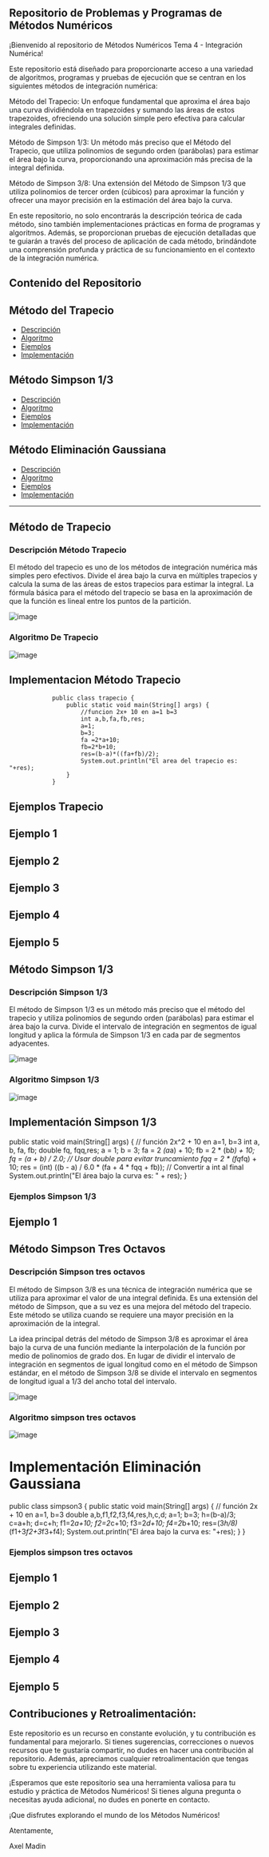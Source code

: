 
## Repositorio de Problemas y Programas de Métodos Numéricos


¡Bienvenido al repositorio de Métodos Numéricos Tema 4 - Integración Numérica!

Este repositorio está diseñado para proporcionarte acceso a una variedad de algoritmos, programas y pruebas de ejecución que se centran en los siguientes métodos de integración numérica:

Método del Trapecio: Un enfoque fundamental que aproxima el área bajo una curva dividiéndola en trapezoides y sumando las áreas de estos trapezoides, ofreciendo una solución simple pero efectiva para calcular integrales definidas.

Método de Simpson 1/3: Un método más preciso que el Método del Trapecio, que utiliza polinomios de segundo orden (parábolas) para estimar el área bajo la curva, proporcionando una aproximación más precisa de la integral definida.

Método de Simpson 3/8: Una extensión del Método de Simpson 1/3 que utiliza polinomios de tercer orden (cúbicos) para aproximar la función y ofrecer una mayor precisión en la estimación del área bajo la curva.

En este repositorio, no solo encontrarás la descripción teórica de cada método, sino también implementaciones prácticas en forma de programas y algoritmos. Además, se proporcionan pruebas de ejecución detalladas que te guiarán a través del proceso de aplicación de cada método, brindándote una comprensión profunda y práctica de su funcionamiento en el contexto de la integración numérica.
## Contenido del Repositorio

## Método del Trapecio

- [Descripción](#descripción-método-trapecio)
- [Algoritmo](#algoritmo-de-trapecio)
- [Ejemplos](#ejemplos-trapecio)
- [Implementación](#implementacion-método-trapecio)


## Método Simpson 1/3

- [Descripción](#descripción-simpson-1/3)
- [Algoritmo](#algoritmo-simpson-1/3)
- [Ejemplos](#ejemplos-simpson-1/3)
- [Implementación](#implementación-simpson-1/3)

## Método Eliminación Gaussiana

- [Descripción](#descripción-eliminación-gaussiana)
- [Algoritmo](#algoritmo-eliminación-gaussiana)
- [Ejemplos](#ejemplos-eliminación-gaussiana)
-  [Implementación](#implementación-eliminación-gaussiana)

---

## Método de Trapecio

### Descripción Método Trapecio

El método del trapecio es uno de los métodos de integración numérica más simples pero efectivos. Divide el área bajo la curva en múltiples trapecios y calcula la suma de las áreas de estos trapecios para estimar la integral. La fórmula básica para el método del trapecio se basa en la aproximación de que la función es lineal entre los puntos de la partición.

![image](https://github.com/xlmdn/problemarioT4/assets/147437527/a35f18f1-4a9b-47c0-b146-2722b72fd2ec)


### Algoritmo De Trapecio

![image](https://github.com/xlmdn/problemarioT4/assets/147437527/94107b98-c072-411a-adc6-cd63e6c2f817)


## Implementacion Método Trapecio

                public class trapecio {
                    public static void main(String[] args) {
                        //funcion 2x+ 10 en a=1 b=3
                        int a,b,fa,fb,res;
                        a=1;
                        b=3;
                        fa =2*a+10;
                        fb=2*b+10;
                        res=(b-a)*((fa+fb)/2);
                        System.out.println("El area del trapecio es: "+res);
                    }
                }

## Ejemplos Trapecio

## Ejemplo 1



## Ejemplo 2



## Ejemplo 3


## Ejemplo 4



## Ejemplo 5







## Método Simpson 1/3

### Descripción Simpson 1/3

El método de Simpson 1/3 es un método más preciso que el método del trapecio y utiliza polinomios de segundo orden (parábolas) para estimar el área bajo la curva. Divide el intervalo de integración en segmentos de igual longitud y aplica la fórmula de Simpson 1/3 en cada par de segmentos adyacentes.

![image](https://github.com/xlmdn/problemarioT4/assets/147437527/2bc0b915-aacc-47ea-8a9b-3d98dad70ffc)



### Algoritmo Simpson 1/3

![image](https://github.com/xlmdn/problemarioT4/assets/147437527/a7b9a805-7cc9-4c9c-a6ec-d749085a0d35)


## Implementación Simpson 1/3

public static void main(String[] args) {
        // función 2x^2 + 10 en a=1, b=3
        int a, b, fa, fb;
        double fq, fqq,res;
        a = 1;
        b = 3;
        fa = 2 *(a*a) + 10;
        fb = 2 * (b*b) + 10;
        fq = (a + b) / 2.0; // Usar double para evitar truncamiento
        fqq = 2 * (fq*fq) + 10;
        res = (int) ((b - a) / 6.0 * (fa + 4 * fqq + fb)); // Convertir a int al final
        System.out.println("El área bajo la curva es: " + res);
    }


### Ejemplos Simpson 1/3

## Ejemplo 1



## Método Simpson Tres Octavos

### Descripción Simpson tres octavos


El método de Simpson 3/8 es una técnica de integración numérica que se utiliza para aproximar el valor de una integral definida. Es una extensión del método de Simpson, que a su vez es una mejora del método del trapecio. Este método se utiliza cuando se requiere una mayor precisión en la aproximación de la integral.

La idea principal detrás del método de Simpson 3/8 es aproximar el área bajo la curva de una función mediante la interpolación de la función por medio de polinomios de grado dos. En lugar de dividir el intervalo de integración en segmentos de igual longitud como en el método de Simpson estándar, en el método de Simpson 3/8 se divide el intervalo en segmentos de longitud igual a 1/3 del ancho total del intervalo.

![image](https://github.com/xlmdn/problemarioT4/assets/147437527/2ece4245-31ea-4788-ab6a-b6a1694bb4d5)



### Algoritmo simpson tres octavos

![image](https://github.com/xlmdn/problemarioT4/assets/147437527/c597ffef-bde8-4412-884b-40ab37ba30e4)

# Implementación Eliminación Gaussiana

public class simpson3 {
    public static void main(String[] args) {
        // función 2x + 10 en a=1, b=3
        double a,b,f1,f2,f3,f4,res,h,c,d;
        a=1;
        b=3;
        h=(b-a)/3;
        c=a+h;
        d=c+h;
        f1=2*a+10;
        f2=2*c+10;
        f3=2*d+10;
        f4=2*b+10;
        res=(3*h/8)*(f1+3*f2+3*f3+f4);
        System.out.println("El área bajo la curva es: "+res);
    }
}


### Ejemplos simpson tres octavos

## Ejemplo 1


## Ejemplo 2


## Ejemplo 3

## Ejemplo 4


## Ejemplo 5





## Contribuciones y Retroalimentación:

Este repositorio es un recurso en constante evolución, y tu contribución es fundamental para mejorarlo. Si tienes sugerencias, correcciones o nuevos recursos que te gustaría compartir, no dudes en hacer una contribución al repositorio. Además, apreciamos cualquier retroalimentación que tengas sobre tu experiencia utilizando este material.

¡Esperamos que este repositorio sea una herramienta valiosa para tu estudio y práctica de Métodos Numéricos! Si tienes alguna pregunta o necesitas ayuda adicional, no dudes en ponerte en contacto.

¡Que disfrutes explorando el mundo de los Métodos Numéricos!

Atentamente, 

Axel Madin
